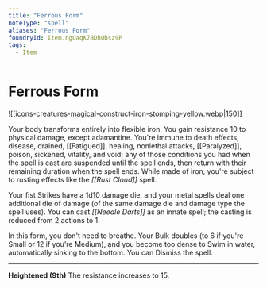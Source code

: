 ```yaml
---
title: "Ferrous Form"
noteType: "spell"
aliases: "Ferrous Form"
foundryId: Item.ngUaqK7BDhObsz9P
tags:
  - Item
---
```


# Ferrous Form
![[icons-creatures-magical-construct-iron-stomping-yellow.webp|150]]

Your body transforms entirely into flexible iron. You gain resistance 10 to physical damage, except adamantine. You're immune to death effects, disease, drained, [[Fatigued]], healing, nonlethal attacks, [[Paralyzed]], poison, sickened, vitality, and void; any of those conditions you had when the spell is cast are suspended until the spell ends, then return with their remaining duration when the spell ends. While made of iron, you're subject to rusting effects like the _[[Rust Cloud]]_ spell.

Your fist Strikes have a 1d10 damage die, and your metal spells deal one additional die of damage (of the same damage die and damage type the spell uses). You can cast _[[Needle Darts]]_ as an innate spell; the casting is reduced from 2 actions to 1.

In this form, you don't need to breathe. Your Bulk doubles (to 6 if you're Small or 12 if you're Medium), and you become too dense to Swim in water, automatically sinking to the bottom. You can Dismiss the spell.

* * *

**Heightened (9th)** The resistance increases to 15.
